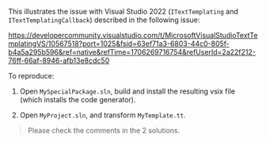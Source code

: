 This illustrates the issue with Visual Studio 2022 (`ITextTemplating` and `ITextTemplatingCallback`) described in the following issue:

https://developercommunity.visualstudio.com/t/MicrosoftVisualStudioTextTemplatingVS/10567518?port=1025&fsid=63ef71a3-6803-44c0-805f-b4a5a295b596&ref=native&refTime=1706269716754&refUserId=2a22f212-76ff-66af-8946-afb13e8cdc50

To reproduce:

1. Open `MySpecialPackage.sln`, build and install the resulting vsix file (which installs the code generator).

2. Open `MyProject.sln`, and transform `MyTemplate.tt`.

> Please check the comments in the 2 solutions.